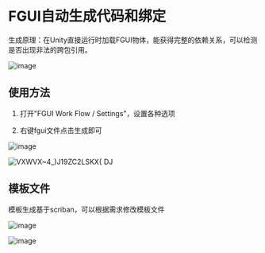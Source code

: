 # FGUI自动生成代码和绑定
生成原理：在Unity直接运行时加载FGUI物体，能获得完整的依赖关系，可以检测是否出现非法的跨包引用。

![image](https://user-images.githubusercontent.com/44496710/218303987-9fa56381-c645-4624-98ad-bf0b5aeee7ed.png)

## 使用方法
1. 打开"FGUI Work Flow / Settings"，设置各种选项

2. 右键fgui文件点击生成即可

![image](https://user-images.githubusercontent.com/44496710/218303864-d29d1c6f-0a46-4a32-9e4d-7123c9203b42.png)

![VXWVX~4_)J19ZC2LSKX{ DJ](https://user-images.githubusercontent.com/44496710/218303885-8754105f-38fe-49c1-9b1c-b2326dabe75d.png)

## 模板文件
模板生成基于scriban，可以根据需求修改模板文件

![image](https://user-images.githubusercontent.com/44496710/218303918-a8930fce-7a5d-4379-9274-00631f78c552.png)

![image](https://user-images.githubusercontent.com/44496710/218303929-0f681eb7-3057-42fc-a683-f3afe4951db9.png)
